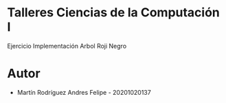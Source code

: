 # Talleres Ciencias de la Computación I
Ejercicio Implementación Arbol Roji Negro

# Autor
- Martín Rodríguez Andres Felipe - 20201020137
